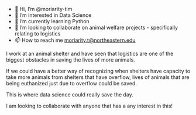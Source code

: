 - 👋 Hi, I’m @moriarity-tim
- 👀 I’m interested in Data Science 
- 🌱 I’m currently learning Python
- 💞️ I’m looking to collaborate on animal welfare projects - specifically relating to logistics
- 📫 How to reach me moriarity.t@northeastern.edu 


I work at an animal shelter and have seen that logistics are one of the biggest obstacles in saving the lives of more animals. 

If we could have a better way of recognizing when shelters have capacity to take more animals from shelters that have overflow, lives of animals that are being euthanized just due to overflow could be saved. 

This is where data science could really save the day. 

I am looking to collaborate with anyone that has a any interest in this! 
